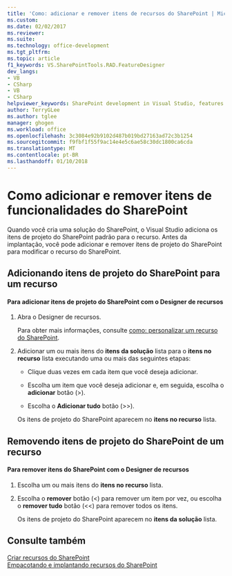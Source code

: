 ```yaml
---
title: 'Como: adicionar e remover itens de recursos do SharePoint | Microsoft Docs'
ms.custom: 
ms.date: 02/02/2017
ms.reviewer: 
ms.suite: 
ms.technology: office-development
ms.tgt_pltfrm: 
ms.topic: article
f1_keywords: VS.SharePointTools.RAD.FeatureDesigner
dev_langs:
- VB
- CSharp
- VB
- CSharp
helpviewer_keywords: SharePoint development in Visual Studio, features
author: TerryGLee
ms.author: tglee
manager: ghogen
ms.workload: office
ms.openlocfilehash: 3c3084e92b9102d487b019bd27163ad72c3b1254
ms.sourcegitcommit: f9fbf1f55f9ac14e4e5c6ae58c30dc1800ca6cda
ms.translationtype: MT
ms.contentlocale: pt-BR
ms.lasthandoff: 01/10/2018
---
```

# <a name="how-to-add-and-remove-items-to-sharepoint-features"></a>Como adicionar e remover itens de funcionalidades do SharePoint
  Quando você cria uma solução do SharePoint, o Visual Studio adiciona os itens de projeto do SharePoint padrão para o recurso. Antes da implantação, você pode adicionar e remover itens de projeto do SharePoint para modificar o recurso do SharePoint.  
  
## <a name="adding-sharepoint-project-items-to-a-feature"></a>Adicionando itens de projeto do SharePoint para um recurso  
  
#### <a name="to-add-sharepoint-project-items-with-the-feature-designer"></a>Para adicionar itens de projeto do SharePoint com o Designer de recursos  
  
1.  Abra o Designer de recursos.  
  
     Para obter mais informações, consulte [como: personalizar um recurso do SharePoint](../sharepoint/how-to-customize-a-sharepoint-feature.md).  
  
2.  Adicionar um ou mais itens do **itens da solução** lista para o **itens no recurso** lista executando uma ou mais das seguintes etapas:  
  
    -   Clique duas vezes em cada item que você deseja adicionar.  
  
    -   Escolha um item que você deseja adicionar e, em seguida, escolha o **adicionar** botão (>).  
  
    -   Escolha o **Adicionar tudo** botão (>>).  
  
     Os itens de projeto do SharePoint aparecem no **itens no recurso** lista.  
  
## <a name="removing-sharepoint-project-items-from-a-feature"></a>Removendo itens de projeto do SharePoint de um recurso  
  
#### <a name="to-remove-sharepoint-items-with-the-feature-designer"></a>Para remover itens do SharePoint com o Designer de recursos  
  
1.  Escolha um ou mais itens do **itens no recurso** lista.  
  
2.  Escolha o **remover** botão (<) para remover um item por vez, ou escolha o **remover tudo** botão (<<) para remover todos os itens.  
  
     Os itens de projeto do SharePoint aparecem no **itens da solução** lista.  
  
## <a name="see-also"></a>Consulte também  
 [Criar recursos do SharePoint](../sharepoint/creating-sharepoint-features.md)   
 [Empacotando e implantando recursos do SharePoint](../sharepoint/packaging-and-deploying-sharepoint-solutions.md)  
  
  